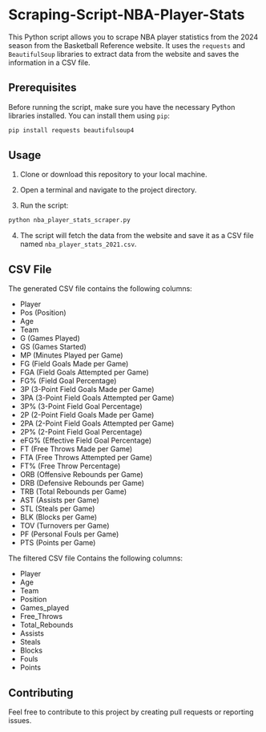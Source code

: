 # Scraping-Script-NBA-Player-Stats


This Python script allows you to scrape NBA player statistics from the 2024 season from the Basketball Reference website. 
It uses the `requests` and `BeautifulSoup` libraries to extract data from the website and saves the information in a CSV file.

## Prerequisites

Before running the script, make sure you have the necessary Python libraries installed. You can install them using `pip`:

```bash
pip install requests beautifulsoup4
```

## Usage

1. Clone or download this repository to your local machine.

2. Open a terminal and navigate to the project directory.

3. Run the script:

```bash
python nba_player_stats_scraper.py
```

4. The script will fetch the data from the website and save it as a CSV file named `nba_player_stats_2021.csv`.

## CSV File

The generated CSV file contains the following columns:

- Player
- Pos (Position)
- Age
- Team
- G (Games Played)
- GS (Games Started)
- MP (Minutes Played per Game)
- FG (Field Goals Made per Game)
- FGA (Field Goals Attempted per Game)
- FG% (Field Goal Percentage)
- 3P (3-Point Field Goals Made per Game)
- 3PA (3-Point Field Goals Attempted per Game)
- 3P% (3-Point Field Goal Percentage)
- 2P (2-Point Field Goals Made per Game)
- 2PA (2-Point Field Goals Attempted per Game)
- 2P% (2-Point Field Goal Percentage)
- eFG% (Effective Field Goal Percentage)
- FT (Free Throws Made per Game)
- FTA (Free Throws Attempted per Game)
- FT% (Free Throw Percentage)
- ORB (Offensive Rebounds per Game)
- DRB (Defensive Rebounds per Game)
- TRB (Total Rebounds per Game)
- AST (Assists per Game)
- STL (Steals per Game)
- BLK (Blocks per Game)
- TOV (Turnovers per Game)
- PF (Personal Fouls per Game)
- PTS (Points per Game)

The filtered CSV file Contains the following columns: 

- Player
- Age
- Team
- Position
- Games_played
- Free_Throws
- Total_Rebounds
- Assists
- Steals
- Blocks
- Fouls
- Points

## Contributing

Feel free to contribute to this project by creating pull requests or reporting issues.